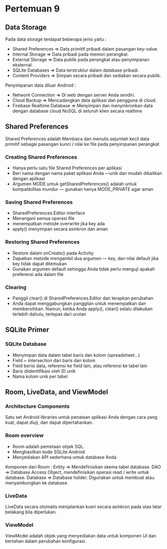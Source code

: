 # Pertemuan 9
## Data Storage
Pada data storage terdapat beberapa jenis yaitu : 
- Shared Preferences => Data primitif pribadi dalam pasangan key-value.
- Internal Storage => Data pribadi pada memori perangkat.
- External Storage => Data publik pada perangkat atau penyimpanan eksternal.
- SQLite Databases => Data terstruktur dalam database pribadi.
- Content Providers => Simpan secara pribadi dan sediakan secara publik.

Penyimpanan data diluar Android : 
- Network Connection => Di web dengan server Anda sendiri.
- Cloud Backup => Mencadangkan data aplikasi dan pengguna di cloud.
- Firebase Realtime Database => Menyimpan dan menyinkronkan data dengan database cloud NoSQL di seluruh klien secara realtime

## Shared Preferences
Shared Preferences adalah Membaca dan menulis sejumlah kecil data primitif sebagai pasangan kunci / nilai ke file pada penyimpanan perangkat

### Creating Shared Preferences
- Hanya perlu satu file Shared Preferences per aplikasi 
- Beri nama dengan nama paket aplikasi Anda —unik dan mudah dikaitkan dengan aplikasi
- Argumen MODE untuk getSharedPreferences() adalah untuk kompatibilitas mundur — gunakan hanya MODE_PRIVATE agar aman 

### Saving Shared Preferences
- SharedPreferences.Editor interface
- Menangani semua operasi file
- menempatkan metode overwrite jika key ada
- apply() menyimpan secara asinkron dan aman

### Restoring Shared Preferences
- Restore dalam onCreate() pada Activity
- Dapatkan metode mengambil dua argumen — key, dan nilai default jika key tidak dapat ditemukan
- Gunakan argumen default sehingga Anda tidak perlu menguji apakah preferensi ada dalam file

### Clearing
- Panggil clear() di SharedPreferences.Editor dan terapkan perubahan
- Anda dapat menggabungkan panggilan untuk menempatkan dan membersihkan. Namun, ketika Anda apply(), clear() selalu dilakukan terlebih dahulu, terlepas dari urutan

## SQLite Primer
### SQLite Database 
- Menyimpan data dalam tabel baris dan kolom (spreadsheet...)
- Field = intersection dari baris dan kolom
- Field berisi data, referensi ke field lain, atau referensi ke tabel lain
- Baris diidentifikasi oleh ID unik
- Nama kolom unik per tabel

## Room, LiveData, and ViewModel
### Architecture Components
Satu set Android libraries untuk penataan aplikasi Anda dengan cara yang kuat, dapat diuji, dan dapat dipertahankan.

### Room overview
- Room adalah pemetaan objek SQL. 
- Menghasilkan kode SQLite Android
- Menyediakan API sederhana untuk database Anda

Komponen dari Room : 
Entity => Mendefinisikan skema tabel database.
DAO => Database Access Object, mendefinisikan operasi read / write untuk database.
Database => Database holder. Digunakan untuk membuat atau menyambungkan ke database.

### LiveData
LiveData secara otomatis menjalankan kueri secara asinkron pada utas latar belakang bila diperlukan.

### ViewModel
ViewModel adalah objek yang menyediakan data untuk komponen UI dan bertahan dalam perubahan konfigurasi.
